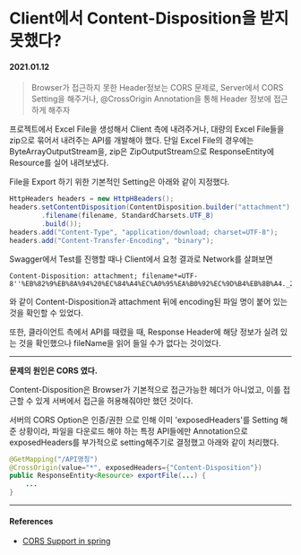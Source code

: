 # Client에서 Content-Disposition을 받지 못했다?

#### 2021.01.12

> Browser가 접근하지 못한 Header정보는 CORS 문제로, Server에서 CORS Setting을 해주거나, @CrossOrigin Annotation을 통해 Header 정보에 접근하게 해주자

프로젝트에서 Excel File을 생성해서 Client 측에 내려주거나, 대량의 Excel File들을 zip으로 묶어서 내려주는 API를 개발해야 했다. 단일 Excel File의 경우에는 ByteArrayOutputStream을, zip은 ZipOutputStream으로 ResponseEntity에 Resource를 실어 내려보냈다.

File을 Export 하기 위한 기본적인 Setting은 아래와 같이 지정했다.

```java
HttpHeaders headers = new HttpH8eaders();
headers.setContentDisposition(ContentDisposition.builder("attachment")
        .filename(filename, StandardCharsets.UTF_8)
        .build());
headers.add("Content-Type", "application/download; charset=UTF-8");
headers.add("Content-Transfer-Encoding", "binary");
```

Swagger에서 Test를 진행할 때나 Client에서 요청 결과로 Network를 살펴보면

```
Content-Disposition: attachment; filename*=UTF-8''%EB%82%9%EB%8A%94%20%EC%84%A4%EC%A0%95%EA%B0%92%EC%9D%B4%EB%8B%A4._20210112.xlsx
```

와 같이 Content-Disposition과 attachment 뒤에 encoding된 파일 명이 붙어 있는 것을 확인할 수 있었다.

또한, 클라이언트 측에서 API를 때렸을 때, Response Header에 해당 정보가 실려 있는 것을 확인했으나 fileName을 읽어 들일 수가 없다는 것이었다.

---

**문제의 원인은 CORS 였다.**

Content-Disposition은 Browser가 기본적으로 접근가능한 헤더가 아니었고, 이를 접근할 수 있게 서버에서 접근을 허용해줘야만 했던 것이다.

서버의 CORS Option은 인증/권한 으로 인해 이미 'exposedHeaders'를 Setting 해준 상황이라, 파일을 다운로드 해야 하는 특정 API들에만 Annotation으로 exposedHeaders를 부가적으로 setting해주기로 결정했고 아래와 같이 처리했다.

```java
@GetMapping("/API명칭")
@CrossOrigin(value="*", exposedHeaders={"Content-Disposition"})
public ResponseEntity<Resource> exportFile(...) {
    ...
}
```

---

#### References

- [CORS Support in spring](https://spring.io/blog/2015/06/08/cors-support-in-spring-framework)
